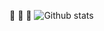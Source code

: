 🎃
🤬
🤏
![Github stats](https://github-readme-stats.vercel.app/api/top-langs/?username=mastico123&show_icons=true&theme=radical)
